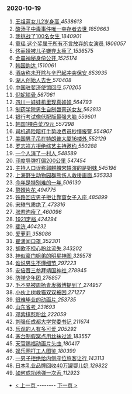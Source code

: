 ### 2020-10-19 
1. [ 王祖蓝女儿2岁身高 ](https://s.weibo.com/weibo?q=%E7%8E%8B%E7%A5%96%E8%93%9D%E5%A5%B3%E5%84%BF2%E5%B2%81%E8%BA%AB%E9%AB%98&Refer=top) *4538613*
1. [ 酸汤子中毒事件唯一幸存者去世 ](https://s.weibo.com/weibo?q=%23%E9%85%B8%E6%B1%A4%E5%AD%90%E4%B8%AD%E6%AF%92%E4%BA%8B%E4%BB%B6%E5%94%AF%E4%B8%80%E5%B9%B8%E5%AD%98%E8%80%85%E5%8E%BB%E4%B8%96%23&Refer=top) *1859663*
1. [ 我挑战了100名女生 ](https://s.weibo.com/weibo?q=%23%E6%88%91%E6%8C%91%E6%88%98%E4%BA%86100%E5%90%8D%E5%A5%B3%E7%94%9F%23&topic_ad=1&Refer=top) *1840901*
1. [ 童瑶 这个奖属于所有不言放弃的女演员 ](https://s.weibo.com/weibo?q=%E7%AB%A5%E7%91%B6%20%E8%BF%99%E4%B8%AA%E5%A5%96%E5%B1%9E%E4%BA%8E%E6%89%80%E6%9C%89%E4%B8%8D%E8%A8%80%E6%94%BE%E5%BC%83%E7%9A%84%E5%A5%B3%E6%BC%94%E5%91%98&Refer=top) *1806057*
1. [ 佟丽娅被儿子嫌弃太瘦了 ](https://s.weibo.com/weibo?q=%E4%BD%9F%E4%B8%BD%E5%A8%85%E8%A2%AB%E5%84%BF%E5%AD%90%E5%AB%8C%E5%BC%83%E5%A4%AA%E7%98%A6%E4%BA%86&Refer=top) *1536575*
1. [ 金晨神秘身份公开 ](https://s.weibo.com/weibo?q=%23%E9%87%91%E6%99%A8%E7%A5%9E%E7%A7%98%E8%BA%AB%E4%BB%BD%E5%85%AC%E5%BC%80%23&topic_ad=1&Refer=top) *1525174*
1. [ 韩国韵达 ](https://s.weibo.com/weibo?q=%E9%9F%A9%E5%9B%BD%E9%9F%B5%E8%BE%BE&Refer=top) *1510061*
1. [ 酒店称未开除与辛巴起冲突保安 ](https://s.weibo.com/weibo?q=%23%E9%85%92%E5%BA%97%E7%A7%B0%E6%9C%AA%E5%BC%80%E9%99%A4%E4%B8%8E%E8%BE%9B%E5%B7%B4%E8%B5%B7%E5%86%B2%E7%AA%81%E4%BF%9D%E5%AE%89%23&Refer=top) *853935*
1. [ 湖人创始人去世 ](https://s.weibo.com/weibo?q=%E6%B9%96%E4%BA%BA%E5%88%9B%E5%A7%8B%E4%BA%BA%E5%8E%BB%E4%B8%96&Refer=top) *570408*
1. [ 中国驻斐济使馆回应 ](https://s.weibo.com/weibo?q=%23%E4%B8%AD%E5%9B%BD%E9%A9%BB%E6%96%90%E6%B5%8E%E4%BD%BF%E9%A6%86%E5%9B%9E%E5%BA%94%23&Refer=top) *570205*
1. [ 倪妮锁骨 ](https://s.weibo.com/weibo?q=%23%E5%80%AA%E5%A6%AE%E9%94%81%E9%AA%A8%23&Refer=top) *567061*
1. [ 四川一娃娃机里现真娃娃 ](https://s.weibo.com/weibo?q=%23%E5%9B%9B%E5%B7%9D%E4%B8%80%E5%A8%83%E5%A8%83%E6%9C%BA%E9%87%8C%E7%8E%B0%E7%9C%9F%E5%A8%83%E5%A8%83%23&Refer=top) *564793*
1. [ 制药学院男生自制唇膏送女友 ](https://s.weibo.com/weibo?q=%23%E5%88%B6%E8%8D%AF%E5%AD%A6%E9%99%A2%E7%94%B7%E7%94%9F%E8%87%AA%E5%88%B6%E5%94%87%E8%86%8F%E9%80%81%E5%A5%B3%E5%8F%8B%23&Refer=top) *562813*
1. [ 银行考试像低配版最强大脑 ](https://s.weibo.com/weibo?q=%23%E9%93%B6%E8%A1%8C%E8%80%83%E8%AF%95%E5%83%8F%E4%BD%8E%E9%85%8D%E7%89%88%E6%9C%80%E5%BC%BA%E5%A4%A7%E8%84%91%23&Refer=top) *559601*
1. [ 韩国1棵白菜79元 ](https://s.weibo.com/weibo?q=%23%E9%9F%A9%E5%9B%BD1%E6%A3%B5%E7%99%BD%E8%8F%9C79%E5%85%83%23&Refer=top) *557298*
1. [ 司机遇险暗打手势收费员秒懂报警 ](https://s.weibo.com/weibo?q=%23%E5%8F%B8%E6%9C%BA%E9%81%87%E9%99%A9%E6%9A%97%E6%89%93%E6%89%8B%E5%8A%BF%E6%94%B6%E8%B4%B9%E5%91%98%E7%A7%92%E6%87%82%E6%8A%A5%E8%AD%A6%23&Refer=top) *554907*
1. [ 美国男子吊在特朗普大厦16楼外 ](https://s.weibo.com/weibo?q=%23%E7%BE%8E%E5%9B%BD%E7%94%B7%E5%AD%90%E5%90%8A%E5%9C%A8%E7%89%B9%E6%9C%97%E6%99%AE%E5%A4%A7%E5%8E%A616%E6%A5%BC%E5%A4%96%23&Refer=top) *552129*
1. [ 罗志祥方拒绝综艺主持邀约 ](https://s.weibo.com/weibo?q=%23%E7%BD%97%E5%BF%97%E7%A5%A5%E6%96%B9%E6%8B%92%E7%BB%9D%E7%BB%BC%E8%89%BA%E4%B8%BB%E6%8C%81%E9%82%80%E7%BA%A6%23&Refer=top) *550288*
1. [ 一个人演了一村人 ](https://s.weibo.com/weibo?q=%23%E4%B8%80%E4%B8%AA%E4%BA%BA%E6%BC%94%E4%BA%86%E4%B8%80%E6%9D%91%E4%BA%BA%23&Refer=top) *548589*
1. [ 印度导弹打偏200公里 ](https://s.weibo.com/weibo?q=%E5%8D%B0%E5%BA%A6%E5%AF%BC%E5%BC%B9%E6%89%93%E5%81%8F200%E5%85%AC%E9%87%8C&Refer=top) *547454*
1. [ 主持人口误称郭麒麟宋轶演的是姐妹 ](https://s.weibo.com/weibo?q=%23%E4%B8%BB%E6%8C%81%E4%BA%BA%E5%8F%A3%E8%AF%AF%E7%A7%B0%E9%83%AD%E9%BA%92%E9%BA%9F%E5%AE%8B%E8%BD%B6%E6%BC%94%E7%9A%84%E6%98%AF%E5%A7%90%E5%A6%B9%23&Refer=top) *545196*
1. [ 上海野生动物园群熊伤人救援画面 ](https://s.weibo.com/weibo?q=%23%E4%B8%8A%E6%B5%B7%E9%87%8E%E7%94%9F%E5%8A%A8%E7%89%A9%E5%9B%AD%E7%BE%A4%E7%86%8A%E4%BC%A4%E4%BA%BA%E6%95%91%E6%8F%B4%E7%94%BB%E9%9D%A2%23&Refer=top) *535333*
1. [ 今年是特别难的一年 ](https://s.weibo.com/weibo?q=%23%E4%BB%8A%E5%B9%B4%E6%98%AF%E7%89%B9%E5%88%AB%E9%9A%BE%E7%9A%84%E4%B8%80%E5%B9%B4%23&Refer=top) *506130*
1. [ 赘婿片花 ](https://s.weibo.com/weibo?q=%E8%B5%98%E5%A9%BF%E7%89%87%E8%8A%B1&Refer=top) *494775*
1. [ 铁路回应男子拒让靠窗女子入座 ](https://s.weibo.com/weibo?q=%23%E9%93%81%E8%B7%AF%E5%9B%9E%E5%BA%94%E7%94%B7%E5%AD%90%E6%8B%92%E8%AE%A9%E9%9D%A0%E7%AA%97%E5%A5%B3%E5%AD%90%E5%85%A5%E5%BA%A7%23&Refer=top) *485899*
1. [ 宋轶气质绝了 ](https://s.weibo.com/weibo?q=%E5%AE%8B%E8%BD%B6%E6%B0%94%E8%B4%A8%E7%BB%9D%E4%BA%86&Refer=top) *473316*
1. [ 张若昀瘦了 ](https://s.weibo.com/weibo?q=%E5%BC%A0%E8%8B%A5%E6%98%80%E7%98%A6%E4%BA%86&Refer=top) *460096*
1. [ 1921定档 ](https://s.weibo.com/weibo?q=%231921%E5%AE%9A%E6%A1%A3%23&Refer=top) *424294*
1. [ 斐济 ](https://s.weibo.com/weibo?q=%E6%96%90%E6%B5%8E&Refer=top) *404232*
1. [ 爱萝莉 ](https://s.weibo.com/weibo?q=%E7%88%B1%E8%90%9D%E8%8E%89&Refer=top) *358086*
1. [ 翟潇闻口罩 ](https://s.weibo.com/weibo?q=%23%E7%BF%9F%E6%BD%87%E9%97%BB%E5%8F%A3%E7%BD%A9%23&Refer=top) *352301*
1. [ 胡歌不担心粉丝流失 ](https://s.weibo.com/weibo?q=%23%E8%83%A1%E6%AD%8C%E4%B8%8D%E6%8B%85%E5%BF%83%E7%B2%89%E4%B8%9D%E6%B5%81%E5%A4%B1%23&Refer=top) *343202*
1. [ 神似豪门姐弟的明星神图 ](https://s.weibo.com/weibo?q=%23%E7%A5%9E%E4%BC%BC%E8%B1%AA%E9%97%A8%E5%A7%90%E5%BC%9F%E7%9A%84%E6%98%8E%E6%98%9F%E7%A5%9E%E5%9B%BE%23&Refer=top) *329578*
1. [ 谁说男生不懂细节 ](https://s.weibo.com/weibo?q=%23%E8%B0%81%E8%AF%B4%E7%94%B7%E7%94%9F%E4%B8%8D%E6%87%82%E7%BB%86%E8%8A%82%23&Refer=top) *297223*
1. [ 安倍晋三参拜靖国神社 ](https://s.weibo.com/weibo?q=%23%E5%AE%89%E5%80%8D%E6%99%8B%E4%B8%89%E5%8F%82%E6%8B%9C%E9%9D%96%E5%9B%BD%E7%A5%9E%E7%A4%BE%23&Refer=top) *278945*
1. [ 防弹少年团 ](https://s.weibo.com/weibo?q=%E9%98%B2%E5%BC%B9%E5%B0%91%E5%B9%B4%E5%9B%A2&Refer=top) *276857*
1. [ 毛不易被周扬青发微博提到了 ](https://s.weibo.com/weibo?q=%23%E6%AF%9B%E4%B8%8D%E6%98%93%E8%A2%AB%E5%91%A8%E6%89%AC%E9%9D%92%E5%8F%91%E5%BE%AE%E5%8D%9A%E6%8F%90%E5%88%B0%E4%BA%86%23&Refer=top) *274957*
1. [ 小伙上树救猫双双被困 ](https://s.weibo.com/weibo?q=%E5%B0%8F%E4%BC%99%E4%B8%8A%E6%A0%91%E6%95%91%E7%8C%AB%E5%8F%8C%E5%8F%8C%E8%A2%AB%E5%9B%B0&Refer=top) *271277*
1. [ 很难毕业的动画片 ](https://s.weibo.com/weibo?q=%23%E5%BE%88%E9%9A%BE%E6%AF%95%E4%B8%9A%E7%9A%84%E5%8A%A8%E7%94%BB%E7%89%87%23&Refer=top) *253735*
1. [ 山东省考 ](https://s.weibo.com/weibo?q=%E5%B1%B1%E4%B8%9C%E7%9C%81%E8%80%83&Refer=top) *231693*
1. [ 邓紫棋怼粉丝 ](https://s.weibo.com/weibo?q=%23%E9%82%93%E7%B4%AB%E6%A3%8B%E6%80%BC%E7%B2%89%E4%B8%9D%23&Refer=top) *222059*
1. [ 刘强任成都大学党委书记 ](https://s.weibo.com/weibo?q=%23%E5%88%98%E5%BC%BA%E4%BB%BB%E6%88%90%E9%83%BD%E5%A4%A7%E5%AD%A6%E5%85%9A%E5%A7%94%E4%B9%A6%E8%AE%B0%23&Refer=top) *211674*
1. [ 乐观的人有多可爱 ](https://s.weibo.com/weibo?q=%23%E4%B9%90%E8%A7%82%E7%9A%84%E4%BA%BA%E6%9C%89%E5%A4%9A%E5%8F%AF%E7%88%B1%23&Refer=top) *205292*
1. [ 茅台制假窝点用丝袜过滤 ](https://s.weibo.com/weibo?q=%E8%8C%85%E5%8F%B0%E5%88%B6%E5%81%87%E7%AA%9D%E7%82%B9%E7%94%A8%E4%B8%9D%E8%A2%9C%E8%BF%87%E6%BB%A4&Refer=top) *183557*
1. [ 天官赐福动画片头曲 ](https://s.weibo.com/weibo?q=%23%E5%A4%A9%E5%AE%98%E8%B5%90%E7%A6%8F%E5%8A%A8%E7%94%BB%E7%89%87%E5%A4%B4%E6%9B%B2%23&Refer=top) *180417*
1. [ 娱乐圈打工人图鉴 ](https://s.weibo.com/weibo?q=%23%E5%A8%B1%E4%B9%90%E5%9C%88%E6%89%93%E5%B7%A5%E4%BA%BA%E5%9B%BE%E9%89%B4%23&Refer=top) *180399*
1. [ 一男子拒绝给内侧座位旅客让行 ](https://s.weibo.com/weibo?q=%23%E4%B8%80%E7%94%B7%E5%AD%90%E6%8B%92%E7%BB%9D%E7%BB%99%E5%86%85%E4%BE%A7%E5%BA%A7%E4%BD%8D%E6%97%85%E5%AE%A2%E8%AE%A9%E8%A1%8C%23&Refer=top) *143113*
1. [ 日本乳业品牌回收40万罐婴儿奶 ](https://s.weibo.com/weibo?q=%23%E6%97%A5%E6%9C%AC%E4%B9%B3%E4%B8%9A%E5%93%81%E7%89%8C%E5%9B%9E%E6%94%B640%E4%B8%87%E7%BD%90%E5%A9%B4%E5%84%BF%E5%A5%B6%23&Refer=top) *129822*
1. [ 如何成功地弹一次舌 ](https://s.weibo.com/weibo?q=%23%E5%A6%82%E4%BD%95%E6%88%90%E5%8A%9F%E5%9C%B0%E5%BC%B9%E4%B8%80%E6%AC%A1%E8%88%8C%23&Refer=top) *112923* 

- [ < 上一页 ](https://github.com/able8/weibo-hot-record/blob/master/2020-10-18.md) -------- [ 下一页 > ](https://github.com/able8/weibo-hot-record/blob/master/2020-10-20.md)